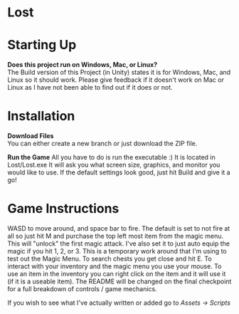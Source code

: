# Lost

# Starting Up
**Does this project run on Windows, Mac, or Linux?**  
The Build version of this Project (in Unity) states it is for Windows, Mac, and Linux so it should work.  Please give feedback if it doesn't work on Mac or Linux as I have not been able to find out if it does or not.

# Installation

**Download Files**  
You can either create a new branch or just download the ZIP file.  
  
**Run the Game**
All you have to do is run the executable :) It is located in Lost/Lost.exe 
It will ask you what screen size, graphics, and monitor you would like to use.  If the default settings look good, just hit Build and give it a go!


# Game Instructions
WASD to move around, and space bar to fire. The default is set to not fire at all so just hit M and purchase the top left most item from the magic menu. This will "unlock" the first magic attack.  I've also set it to just auto equip the magic if you hit 1, 2, or 3.  This is a temporary work around that I'm using to test out the Magic Menu. To search chests you get close and hit E. To interact with your inventory and the magic menu you use your mouse. To use an item in the inventory you can right click on the item and it will use it (if it is a useable item).  The README will be changed on the final checkpoint for a full breakdown of controls / game mechanics.

If you wish to see what I've actually written or added go to *Assets -> Scripts*

